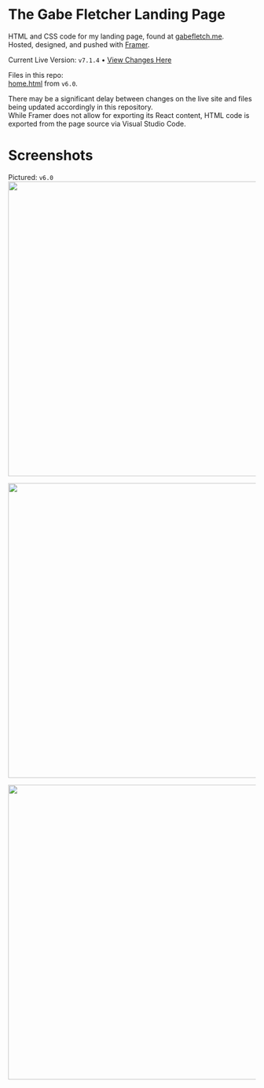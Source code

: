 # The Gabe Fletcher Landing Page
HTML and CSS code for my landing page, found at [gabefletch.me](https://gabefletch.me).<br>
Hosted, designed, and pushed with [Framer](https://framer.com).

Current Live Version: `v7.1.4` • [View Changes Here](https://github.com/gabefletch/site/blob/main/changes.md)<br>

Files in this repo:<br>
[home.html](https://github.com/gabefletch/site/blob/main/home.html) from `v6.0`.

There may be a significant delay between changes on the live site and files being updated accordingly in this repository.<br>
While Framer does not allow for exporting its React content, HTML code is exported from the page source via Visual Studio Code.<br>
# Screenshots
Pictured: `v6.0`<br>
<img width="600" src="https://github.com/gabefletch/site/assets/38300939/d7228619-1c4f-43b1-97cc-d00fe114143c"><br>

<img width="600" src="https://github.com/gabefletch/site/assets/38300939/d00687bf-4918-4b91-8195-673bb71c39c6"><br>

<img width="600" src="https://github.com/gabefletch/site/assets/38300939/2008b4d1-ad20-4c5e-a4ac-6511ba72f445"><br>
